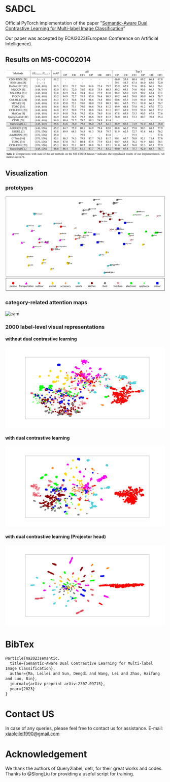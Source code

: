 # SADCL
Official PyTorch implementation of the paper "[Semantic-Aware Dual Contrastive Learning for Multi-label Image Classification](https://arxiv.org/format/2307.09715)"


Our paper was accepted by ECAI2023(European Conference on Artificial Intelligence).


## Results on MS-COCO2014
![coco](./image/coco.png)


## Visualization
### prototypes
![prototypes](./image/prototypes.png)

### category-related attention maps
![cam](./image/cam.png)


### 2000 label-level visual representations

#### without dual contrastive learning
![vis_embed_list_base](./image/vis_embed_list_base.svg)
#### with dual contrastive learning
![vis_embed_list_sadcl](./image/vis_embed_list_sadcl.svg)

#### with dual contrastive learning (Projector head)
![vis_embed_list_sadclv2](./image/vis_embed_list_sadclv2.svg)

# BibTex
```
@article{ma2023semantic,
  title={Semantic-Aware Dual Contrastive Learning for Multi-label Image Classification},
  author={Ma, Leilei and Sun, Dengdi and Wang, Lei and Zhao, Haifang and Luo, Bin},
  journal={arXiv preprint arXiv:2307.09715},
  year={2023}
}

```
# Contact US
In case of any queries, please feel free to contact us for assistance.
E-mail: xiaoleilei1990@gmail.com

# Acknowledgement
We thank the authors of Query2label, detr, for their great works and codes. Thanks to @SlongLiu for providing a useful script for training.